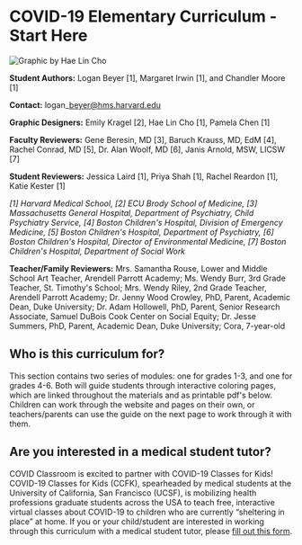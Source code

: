 # COVID-19 Elementary Curriculum - Start Here

![Graphic by Hae Lin Cho](../../.gitbook/assets/untitled_artwork-7.png)

**Student Authors:** Logan Beyer \[1\], Margaret Irwin \[1\], and Chandler Moore \[1\]

**Contact:** logan\_beyer@hms.harvard.edu

**Graphic Designers:** Emily Kragel \[2\], Hae Lin Cho \[1\], Pamela Chen \[1\]

**Faculty Reviewers:** Gene Beresin, MD \[3\], Baruch Krauss, MD, EdM \[4\], Rachel Conrad, MD \[5\], Dr. Alan Woolf, MD \[6\], Janis Arnold, MSW, LICSW \[7\]

**Student Reviewers:** Jessica Laird \[1\], Priya Shah \[1\], Rachel Reardon \[1\], Katie Kester \[1\]

_\[1\] Harvard Medical School, \[2\] ECU Brody School of Medicine, \[3\] Massachusetts General Hospital, Department of Psychiatry, Child Psychiatry Service, \[4\] Boston Children's Hospital, Division of Emergency Medicine, \[5\] Boston Children's Hospital, Department of Psychiatry, \[6\] Boston Children's Hospital, Director of Environmental Medicine, \[7\] Boston Children's Hospital, Department of Social Work_

**Teacher/Family Reviewers:**  Mrs. Samantha Rouse, Lower and Middle School Art Teacher, Arendell Parrott Academy; Ms. Wendy Burr, 3rd Grade Teacher, St. Timothy's School; Mrs. Wendy Riley, 2nd Grade Teacher, Arendell Parrott Academy; Dr. Jenny Wood Crowley, PhD, Parent, Academic Dean, Duke University; Dr. Adam Hollowell, PhD, Parent, Senior Research Associate, Samuel DuBois Cook Center on Social Equity; Dr. Jesse Summers, PhD, Parent, Academic Dean, Duke University; Cora, 7-year-old

## Who is this curriculum for?

This section contains two series of modules: one for grades 1-3, and one for grades 4-6. Both will guide students through interactive coloring pages, which are linked throughout the materials and as printable pdf's below. Children can work through the website and pages on their own, or teachers/parents can use the guide on the next page to work through it with them.

## Are you interested in a medical student tutor?

COVID Classroom is excited to partner with COVID-19 Classes for Kids! COVID-19 Classes for Kids \(CCFK\), spearheaded by medical students at the University of California, San Francisco \(UCSF\), is mobilizing health professions graduate students across the USA to teach free, interactive virtual classes about COVID-19 to children who are currently “sheltering in place” at home. If you or your child/student are interested in working through this curriculum with a medical student tutor, please [fill out this form](https://docs.google.com/forms/d/e/1FAIpQLScw9HAE9FDWLBmEbcC3DSrSABlKuJ6rGaoO6rA-6abwQ-LflQ/viewform).





